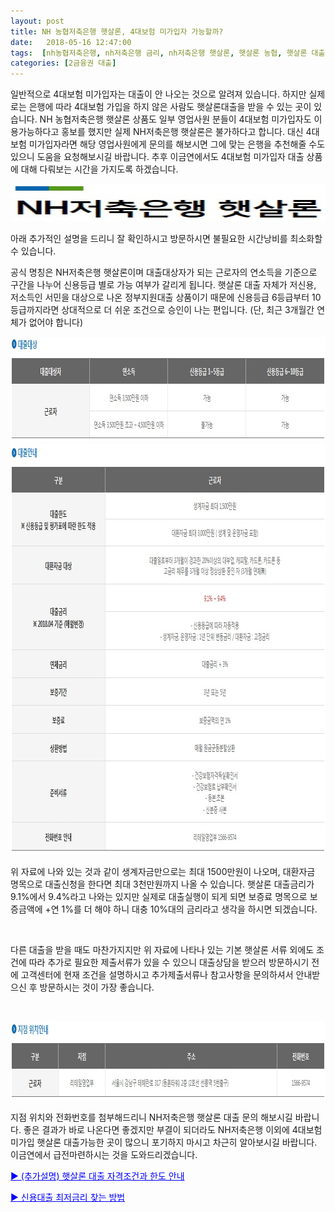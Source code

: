 ```yaml
---
layout: post
title: NH 농협저축은행 햇살론, 4대보험 미가입자 가능할까?
date:   2018-05-16 12:47:00
tags:  [nh농협저축은행, nh저축은행 금리, nh저축은행 햇살론, 햇살론 농협, 햇살론 대출, 햇살론 대출 자격, 햇살론 대환대출, 햇살론 자격, 햇살론 한도, 햇살론이란]
categories: [2금융권 대출]
---
```



일반적으로 4대보험 미가입자는 대출이 안 나오는 것으로 알려져 있습니다. 하지만 실제로는 은행에 따라 4대보험 가입을 하지 않은 사람도 햇살론대출을 받을 수 있는 곳이 있습니다. NH 농협저축은행 햇살론 상품도 일부 영업사원 분들이 4대보험 미가입자도 이용가능하다고 홍보를 했지만 실제 NH저축은행 햇살론은 불가하다고 합니다. 대신 4대보험 미가입자라면 해당 영업사원에게 문의를 해보시면 그에 맞는 은행을 추천해줄 수도 있으니 도움을 요청해보시길 바랍니다. 추후 이금연에서도 4대보험 미가입자 대출 상품에 대해 다뤄보는 시간을 가지도록 하겠습니다.

<img class="alignnone size-full wp-image-541" src="/images/nhsavingsbank_20180516_121538.jpg" alt="" width="100%" height="60" />

아래 추가적인 설명을 드리니 잘 확인하시고 방문하시면 불필요한 시간낭비를 최소화할 수 있습니다.

공식 명칭은 NH저축은행 햇살론이며 대출대상자가 되는 근로자의 연소득을 기준으로 구간을 나누어 신용등급 별로 가능 여부가 갈리게 됩니다. 햇살론 대출 자체가 저신용, 저소득인 서민을 대상으로 나온 정부지원대출 상품이기 때문에 신용등급 6등급부터 10등급까지라면 상대적으로 더 쉬운 조건으로 승인이 나는 편입니다. (단, 최근 3개월간 연체가 없어야 합니다)

<img class="alignnone size-mhmagazinelitecontent wp-image-542" src="/images/nhsavingsbank_20180516_121603.jpg" alt="" width="100%" height="168" />

<img class="alignnone size-mhmagazinelitecontent wp-image-543" src="/images/nhsavingsbank_20180516_121745.jpg" alt="" width="100%" height="657" />

위 자료에 나와 있는 것과 같이 생계자금만으로는 최대 1500만원이 나오며, 대환자금 명목으로 대출신청을 한다면 최대 3천만원까지 나올 수 있습니다. 햇살론 대출금리가 9.1%에서 9.4%라고 나와는 있지만 실제로 대출실행이 되게 되면 보증료 명목으로 보증금액에 +연 1%를 더 해야 하니 대충 10%대의 금리라고 생각을 하시면 되겠습니다.

&nbsp;

다른 대출을 받을 때도 마찬가지지만 위 자료에 나타나 있는 기본 햇살론 서류 외에도 조건에 따라 추가로 필요한 제출서류가 있을 수 있으니 대출상담을 받으러 방문하시기 전에 고객센터에 현재 조건을 설명하시고 추가제출서류나 참고사항을 문의하셔서 안내받으신 후 방문하시는 것이 가장 좋습니다.

&nbsp;

<img class="alignnone size-mhmagazinelitecontent wp-image-544" src="/images/nhsavingsbank_20180516_121810.jpg" alt="" width="100%" height="126" />

지점 위치와 전화번호를 첨부해드리니 NH저축은행 햇살론 대출 문의 해보시길 바랍니다. 좋은 결과가 바로 나온다면 좋겠지만 부결이 되더라도 NH저축은행 이외에 4대보험 미가입 햇살론 대출가능한 곳이 많으니 포기하지 마시고 차근히 알아보시길 바랍니다. 이금연에서 급전마련하시는 것을 도와드리겠습니다.

<span style="color: #0000ff;"><a style="color: #0000ff;" href="https://finance.leeseungju.com/%ED%96%87%EC%82%B4%EB%A1%A0-%EB%8C%80%EC%B6%9C-%EC%9E%90%EA%B2%A9%EC%A1%B0%EA%B1%B4%EA%B3%BC-%ED%95%9C%EB%8F%84-%EC%95%88%EB%82%B4">▶ (추가설명) 햇살론 대출 자격조건과 한도 안내</a></span>

<span style="color: #0000ff;"><a style="color: #0000ff;" href="https://finance.leeseungju.com/%EC%8B%A0%EC%9A%A9%EB%8C%80%EC%B6%9C-%EC%B5%9C%EC%A0%80%EA%B8%88%EB%A6%AC-%EC%B0%BE%EB%8A%94-%EB%B0%A9%EB%B2%95">▶ 신용대출 최저금리 찾는 방법</a></span>